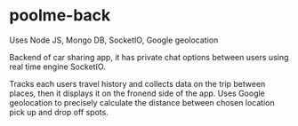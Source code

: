 # poolme-back

Uses Node JS, Mongo DB, SocketIO, Google geolocation

Backend of car sharing app, it has private chat options between users using real time engine SocketIO.

Tracks each users travel history and collects data on the trip between places, then it displays it on the fronend side of the app.
Uses Google geolocation to precisely calculate the distance between chosen location pick up and drop off spots.
